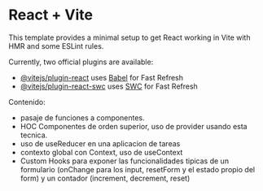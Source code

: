 # React + Vite

This template provides a minimal setup to get React working in Vite with HMR and some ESLint rules.

Currently, two official plugins are available:

- [@vitejs/plugin-react](https://github.com/vitejs/vite-plugin-react/blob/main/packages/plugin-react/README.md) uses [Babel](https://babeljs.io/) for Fast Refresh
- [@vitejs/plugin-react-swc](https://github.com/vitejs/vite-plugin-react-swc) uses [SWC](https://swc.rs/) for Fast Refresh

Contenido:
* pasaje de funciones a componentes.
* HOC Componentes de orden superior, uso de provider usando esta tecnica.
* uso de useReducer en una aplicacion de tareas
* contexto global con Context, uso de useContext
* Custom Hooks para exponer las funcionalidades tipicas de un formulario (onChange para los input, resetForm y el estado propio del form) y un contador (increment, decrement, reset)
